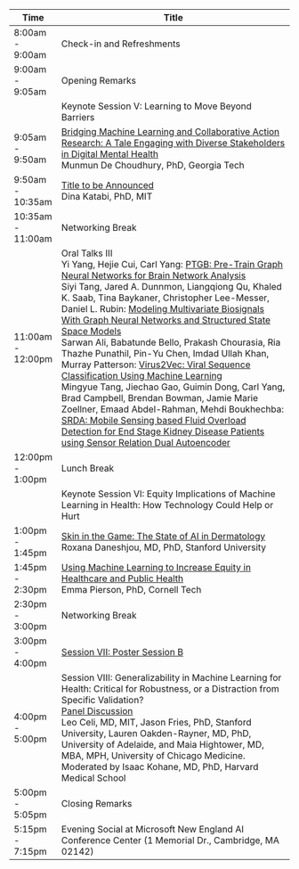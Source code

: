 <table class="table table-bordered table-sm">
  	<thead>
    <tr>
      <th style='width:15%'>Time</th>
      <th style='width:85%'>Title</th>
    </tr>
	</thead>
	 <tbody>
    <tr>
      <td>8:00am - 9:00am</td>
      <td>Check-in and Refreshments</td>
    </tr>
    <tr>
      <td>9:00am - 9:05am</td>
      <td>Opening Remarks</td>
    </tr>
    <tr>
      <td></td>
      <td class="keynote"><span class="border-left-0"><span class="font-weight-bold">Keynote Session V: Learning to Move Beyond Barriers</span></span></td>
    </tr>
     <tr>
      <td>9:05am - 9:50am</td>
      <td><a href="program.html#tab-keynotes">Bridging Machine Learning and Collaborative Action Research: A Tale Engaging with Diverse Stakeholders in Digital Mental Health</a><br>
      <span class="font-italic"><span class="font-weight-bold">Munmun De Choudhury, PhD,</span> Georgia Tech</span></td>
    </tr>
     <tr>
      <td>9:50am - 10:35am</td>
      <td><a href="program.html#tab-keynotes">Title to be Announced</a><br>
        <span class="font-italic"><span class="font-weight-bold">Dina Katabi, PhD,</span> MIT</span>
      </td> 
    </tr>
     <tr>
      <td>10:35am - 11:00am</td>
      <td>Networking Break</td>
    </tr>
    <tr>
      <td>11:00am - 12:00pm</td>
      <td><span class="font-weight-bold">Oral Talks III</span><br>
      <span class="font-italic"><span class="font-weight-bold">Yi Yang</span>, Hejie Cui, Carl Yang</span>: <a href="proceeding_P30.html">PTGB: Pre-Train Graph Neural Networks for Brain Network Analysis</a><br>
      <span class="font-italic"><span class="font-weight-bold">
      Siyi Tang</span>, Jared A. Dunnmon, Liangqiong Qu, Khaled K. Saab, Tina Baykaner, Christopher Lee-Messer, Daniel L. Rubin</span>: <a href="proceeding_P11.html">Modeling Multivariate Biosignals With Graph Neural Networks and Structured State Space Models</a><br>
      <span class="font-italic"><span class="font-weight-bold">Sarwan Ali</span>, Babatunde Bello, Prakash Chourasia, Ria Thazhe Punathil, Pin-Yu Chen, Imdad Ullah Khan, Murray Patterson</span>: <a href="proceeding_P06.html">Virus2Vec: Viral Sequence Classification Using Machine Learning</a><br>
      <span class="font-italic">Mingyue Tang, <span class="font-weight-bold">Jiechao Gao</span>, Guimin Dong, Carl Yang, Brad Campbell, Brendan Bowman, Jamie Marie Zoellner, Emaad Abdel-Rahman, Mehdi Boukhechba</span>: <a href="proceeding_P14.html">SRDA: Mobile Sensing based Fluid Overload Detection for End Stage Kidney Disease Patients using Sensor Relation Dual Autoencoder</a>
      </td>
    </tr>
     <tr>
      <td>12:00pm - 1:00pm</td>
      <td>Lunch Break</td>
    </tr>
    <tr>
      <td></td>
      <td class="keynote"><span class="border-left-0"><span class="font-weight-bold">Keynote Session VI: Equity Implications of Machine Learning in Health: How Technology Could Help or Hurt</span></span></td>
    </tr>
    <tr>
      <td>1:00pm - 1:45pm</td>
      <td><a href="program.html#tab-keynotes">Skin in the Game: The State of AI in Dermatology</a><br>
      <span class="font-italic"><span class="font-weight-bold">Roxana Daneshjou, MD, PhD,</span> Stanford University</span></td> 
    </tr>
     <tr>
      <td>1:45pm - 2:30pm</td>
      <td><a href="program.html#tab-keynotes">Using Machine Learning to Increase Equity in Healthcare and Public Health</a><br>
      <span class="font-italic"><span class="font-weight-bold">Emma Pierson, PhD, </span> Cornell Tech</span></td> 
    </tr>
    <tr>
      <td>2:30pm - 3:00pm</td>
      <td>Networking Break</td>
    </tr>
     <tr>
      <td>3:00pm - 4:00pm</td>
      <td><span class="font-weight-bold"><a href="proceedings.html#tab-posterb">Session VII: Poster Session B</a></span></td>
    </tr>
     <tr>
      <td>4:00pm - 5:00pm</td>
      <td>
      <span class="font-weight-bold">Session VIII: Generalizability in Machine Learning for Health: Critical for Robustness, or a Distraction from Specific Validation?</span><br>
      <a href="program.html#tab-panels">Panel Discussion</a><br>
      <span class="font-italic"><span class="font-weight-bold">Leo Celi, MD,</span> MIT, <span class="font-weight-bold">Jason Fries, PhD,</span> Stanford University, <span class="font-weight-bold">Lauren Oakden-Rayner, MD, PhD,</span> University of Adelaide, and <span class="font-weight-bold">Maia Hightower, MD, MBA, MPH,</span> University of Chicago Medicine.
Moderated by <span class="font-weight-bold">Isaac Kohane, MD, PhD,</span> Harvard Medical School</span></td> 
    </tr>
     <tr>
      <td>5:00pm - 5:05pm</td>
      <td>Closing Remarks</td>
    </tr>
     <tr>
      <td>5:15pm - 7:15pm</td>
      <td>Evening Social at Microsoft New England AI Conference Center (1 Memorial Dr., Cambridge, MA 02142)</td>
    </tr>
  </tbody>
</table>